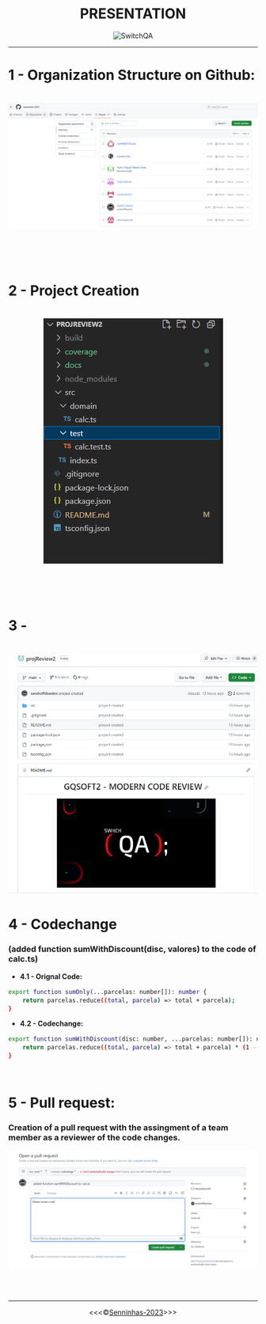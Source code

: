 <h1 align="center">PRESENTATION</h1>

<p align="center">
<img src="https://portotechhub.com/wp-content/uploads/2022/12/SWitCH_QA.png" alt="SwitchQA" title="SwitchQA" width="600px">
</p>
<hr>

# 1 - Organization Structure on Github:

<h1 align="center">

![01](/docs/img/00.PNG)

<br>

# 2 - Project Creation

<h1 align="center">

![02](/docs/img/01.PNG)


<br>

# 3 -

<h1 align="center">

![03](/docs/img/02.PNG)

</h1>

# 4 - Codechange

### (added function sumWithDiscount(disc, valores) to the code of calc.ts)

* **4.1 - Orignal Code:**

````bash
export function sumOnly(...parcelas: number[]): number {
    return parcelas.reduce((total, parcela) => total + parcela);
} 
````

* **4.2 - Codechange:**

````bash
export function sumWithDiscount(disc: number, ...parcelas: number[]): number {
    return parcelas.reduce((total, parcela) => total + parcela) * (1 - disc);
}
````
<br>

# 5 - Pull request:

### Creation of a pull request with the assingment of a team member as a reviewer of the code changes.

![Pull Request](/docs/img/03.PNG)

<br>
<br>
<hr>
<p align="center">&lt;&lt;&lt;&copy;<a href="https://github.com/Senninhas-2023" target="blank">Senninhas-2023</a>&gt;&gt;&gt;</p>